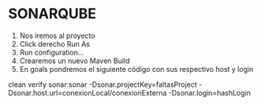 # SONARQUBE
1. Nos iremos al proyecto
2. Click derecho Run As
3. Run configuration...
4. Crearemos un nuevo Maven Build
5. En goals pondremos el siguiente código con sus respectivo host y login  

clean verify sonar:sonar -Dsonar.projectKey=faltasProject -Dsonar.host.url=conexionLocal/conexionExterna  -Dsonar.login=hashLogin